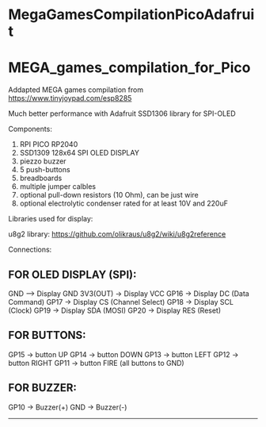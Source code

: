 # MegaGamesCompilationPicoAdafruit

# MEGA_games_compilation_for_Pico
Addapted MEGA games compilation from https://www.tinyjoypad.com/esp8285

Much better performance with Adafruit SSD1306 library for SPI-OLED

Components:
1) RPI PICO RP2040
2) SSD1309 128x64 SPI OLED DISPLAY
4) piezzo buzzer
5) 5 push-buttons
6) breadboards
7) multiple jumper calbles
8) optional pull-down resistors (10 Ohm), can be just wire
9) optional electrolytic condenser rated for at least 10V and 220uF


Libraries used for display:

u8g2 library:
https://github.com/olikraus/u8g2/wiki/u8g2reference

Connections:

FOR OLED DISPLAY (SPI):
--------------------------------
GND -->  Display GND
3V3(OUT) -> Display VCC
GP16 -> Display DC  (Data Command)
GP17 -> Display CS  (Channel Select)
GP18 -> Display SCL (Clock)
GP19 -> Display SDA (MOSI)
GP20 -> Display RES (Reset)

FOR BUTTONS:
--------------------------------
GP15 -> button UP
GP14 -> button DOWN
GP13 -> button LEFT
GP12 -> button RIGHT
GP11 -> button FIRE
(all buttons to GND) 

FOR BUZZER:
--------------------------------
GP10 -> Buzzer(+)
GND -> Buzzer(-)
****
